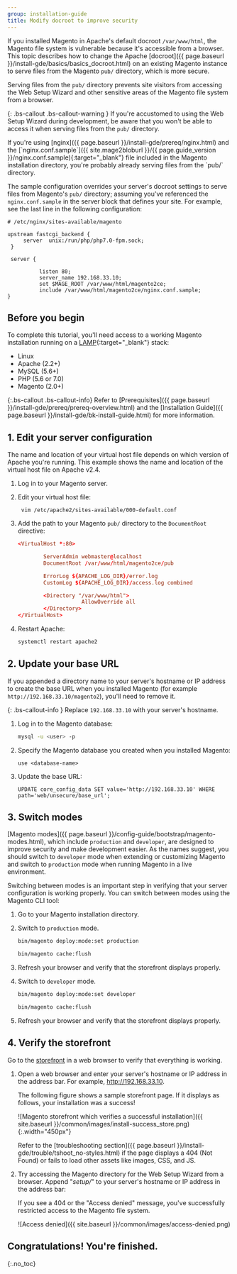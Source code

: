 ```yaml
---
group: installation-guide
title: Modify docroot to improve security
---
```


If you installed Magento in Apache's default docroot `/var/www/html`, the Magento file system is vulnerable because it's accessible from a browser. This topic describes how to change the Apache [docroot]({{ page.baseurl }}/install-gde/basics/basics_docroot.html) on an existing Magento instance to serve files from the Magento `pub/` directory, which is more secure.

Serving files from the `pub/` directory prevents site visitors from accessing the Web Setup Wizard and other sensitive areas of the Magento file system from a browser.

{: .bs-callout .bs-callout-warning }
If you're accustomed to using the Web Setup Wizard during development, be aware that you won't be able to access it when serving files from the `pub/` directory.

<div class="bs-callout bs-callout-tip" markdown="1">
If you're using [nginx]({{ page.baseurl }}/install-gde/prereq/nginx.html) and the [`nginx.conf.sample`]({{ site.mage2bloburl }}/{{ page.guide_version }}/nginx.conf.sample){:target="_blank"} file included in the Magento installation directory, you're probably already serving files from the `pub/` directory.

The sample configuration overrides your server's docroot settings to serve files from Magento's `pub/` directory; assuming you've referenced the `nginx.conf.sample` in the server block that defines your site. For example, see the last line in the following configuration:

    # /etc/nginx/sites-available/magento

    upstream fastcgi_backend {
         server  unix:/run/php/php7.0-fpm.sock;
     }

     server {

              listen 80;
              server_name 192.168.33.10;
              set $MAGE_ROOT /var/www/html/magento2ce;
              include /var/www/html/magento2ce/nginx.conf.sample;
    }
</div>

## Before you begin

To complete this tutorial, you'll need access to a working Magento installation running on a [LAMP](https://en.wikipedia.org/wiki/LAMP_(software_bundle)){:target="_blank"} stack:

-  Linux
-  Apache (2.2+)
-  MySQL (5.6+)
-  PHP (5.6 or 7.0)
-  Magento (2.0+)

{:.bs-callout .bs-callout-info}
Refer to [Prerequisites]({{ page.baseurl }}/install-gde/prereq/prereq-overview.html) and the [Installation Guide]({{ page.baseurl }}/install-gde/bk-install-guide.html) for more information.

## 1. Edit your server configuration

The name and location of your virtual host file depends on which version of Apache you're running. This example shows the name and location of the virtual host file on Apache v2.4.

1. Log in to your Magento server.
1. Edit your virtual host file:

        vim /etc/apache2/sites-available/000-default.conf

1. Add the path to your Magento `pub/` directory to the `DocumentRoot` directive:

   ```conf
   <VirtualHost *:80>

           ServerAdmin webmaster@localhost
           DocumentRoot /var/www/html/magento2ce/pub

           ErrorLog ${APACHE_LOG_DIR}/error.log
           CustomLog ${APACHE_LOG_DIR}/access.log combined

           <Directory "/var/www/html">
                       AllowOverride all
           </Directory>
   </VirtualHost>
   ```

1. Restart Apache:

   ```bash
   systemctl restart apache2
   ```

## 2. Update your base URL

If you appended a directory name to your server's hostname or IP address to create the base URL when you installed Magento (for example `http://192.168.33.10/magento2`), you'll need to remove it.

{: .bs-callout-info }
Replace `192.168.33.10` with your server's hostname.

1. Log in to the Magento database:

   ```bash
   mysql -u <user> -p
   ```

1. Specify the Magento database you created when you installed Magento:

   ```shell
   use <database-name>
   ```

1. Update the base URL:

   ```shell
   UPDATE core_config_data SET value='http://192.168.33.10' WHERE path='web/unsecure/base_url';
   ```

## 3. Switch modes
[Magento modes]({{ page.baseurl }}/config-guide/bootstrap/magento-modes.html), which include `production` and `developer`, are designed to improve security and make development easier. As the names suggest, you should switch to `developer` mode when extending or customizing Magento and switch to `production` mode when running Magento in a live environment.

Switching between modes is an important step in verifying that your server configuration is working properly. You can switch between modes using the Magento CLI tool:

1. Go to your Magento installation directory.
1. Switch to `production` mode.

   ```bash
   bin/magento deploy:mode:set production
   ```

   ```bash
   bin/magento cache:flush
   ```

1. Refresh your browser and verify that the storefront displays properly.
1. Switch to `developer` mode.

   ```bash
   bin/magento deploy:mode:set developer
   ```

   ```bash
   bin/magento cache:flush
   ```

1. Refresh your browser and verify that the storefront displays properly.

## 4. Verify the storefront

Go to the [storefront](https://glossary.magento.com/storefront) in a web browser to verify that everything is working.

1. Open a web browser and enter your server's hostname or IP address in the address bar. For example, http://192.168.33.10.

   The following figure shows a sample storefront page. If it displays as follows, your installation was a success!

   ![Magento storefront which verifies a successful installation]({{ site.baseurl }}/common/images/install-success_store.png){:.width="450px"}

   Refer to the [troubleshooting section]({{ page.baseurl }}/install-gde/trouble/tshoot_no-styles.html) if the page displays a 404 (Not Found) or fails to load other assets like images, CSS, and JS.

1. Try accessing the Magento directory for the Web Setup Wizard from a browser. Append "_setup/_" to your server's hostname or IP address in the address bar:

   If you see a 404 or the "Access denied" message, you've successfully restricted access to the Magento file system.

   ![Access denied]({{ site.baseurl }}/common/images/access-denied.png)

## Congratulations! You're finished.
{:.no_toc}
